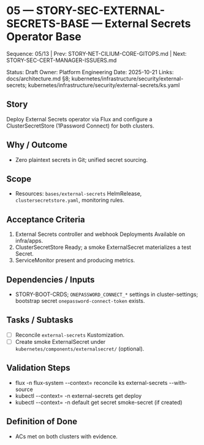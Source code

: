 # 05 — STORY-SEC-EXTERNAL-SECRETS-BASE — External Secrets Operator Base

Sequence: 05/13 | Prev: STORY-NET-CILIUM-CORE-GITOPS.md | Next: STORY-SEC-CERT-MANAGER-ISSUERS.md

Status: Draft
Owner: Platform Engineering
Date: 2025-10-21
Links: docs/architecture.md §8; kubernetes/infrastructure/security/external-secrets; kubernetes/infrastructure/security/external-secrets/ks.yaml

## Story
Deploy External Secrets operator via Flux and configure a ClusterSecretStore (1Password Connect) for both clusters.

## Why / Outcome
- Zero plaintext secrets in Git; unified secret sourcing.

## Scope
- Resources: `bases/external-secrets` HelmRelease, `clustersecretstore.yaml`, monitoring rules.

## Acceptance Criteria
1) External Secrets controller and webhook Deployments Available on infra/apps.
2) ClusterSecretStore Ready; a smoke ExternalSecret materializes a test Secret.
3) ServiceMonitor present and producing metrics.

## Dependencies / Inputs
- STORY-BOOT-CRDS; `ONEPASSWORD_CONNECT_*` settings in cluster-settings; bootstrap secret `onepassword-connect-token` exists.

## Tasks / Subtasks
- [ ] Reconcile `external-secrets` Kustomization.
- [ ] Create smoke ExternalSecret under `kubernetes/components/externalsecret/` (optional).

## Validation Steps
- flux -n flux-system --context=<ctx> reconcile ks external-secrets --with-source
- kubectl --context=<ctx> -n external-secrets get deploy
- kubectl --context=<ctx> -n default get secret smoke-secret (if created)

## Definition of Done
- ACs met on both clusters with evidence.
